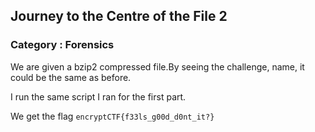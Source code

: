 ## Journey to the Centre of the File 2
### Category : Forensics

We are given a bzip2 compressed file.By seeing the challenge, name, it could be the same as before. 

I run the same script I ran for the first part. 

We get the flag  ``` encryptCTF{f33ls_g00d_d0nt_it?} ```
